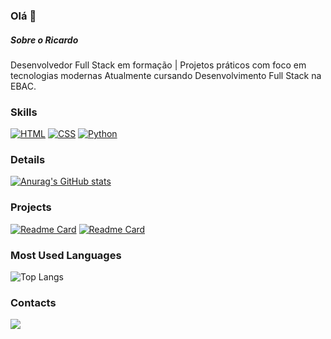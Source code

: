 ### Olá 👋

##### Sobre o Ricardo
Desenvolvedor Full Stack em formação | Projetos práticos com foco em tecnologias modernas
Atualmente cursando Desenvolvimento Full Stack na EBAC.

### Skills
[![HTML](https://img.shields.io/badge/HTML-%23E34F26.svg?logo=html5&logoColor=white)](#)
[![CSS](https://img.shields.io/badge/CSS-1572B6?logo=css3&logoColor=fff)](#)
[![Python](https://img.shields.io/badge/Python-3776AB?logo=python&logoColor=fff)](#)

### Details
[![Anurag's GitHub stats](https://github-readme-stats.vercel.app/api?username=jrjunior72&show_icons=true&theme=dark)](https://github.com/anuraghazra/github-readme-stats)

### Projects
[![Readme Card](https://github-readme-stats.vercel.app/api/pin/?username=jrjunior72&repo=AromaSpot&show_icons=true&theme=dark)](https://github.com/jrjunior72/AromaSpot.git)
[![Readme Card](https://github-readme-stats.vercel.app/api/pin/?username=jrjunior72&repo=ebac-pratica-m14-bootstrap-avancado&show_icons=true&theme=dark)](https://github.com/jrjunior72/ebac-pratica-m14-bootstrap-avancado.git)

### Most Used Languages
![Top Langs](https://github-readme-stats.vercel.app/api/top-langs/?username=jrjunior72&layout=compact&show_icons=true&theme=dark)

### Contacts
[<img src='https://img.shields.io/badge/Linkedin-%230A66C2?logo=linkedin'>](https://www.linkedin.com/ricardo-ferreira-597b873a/)

